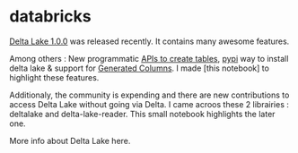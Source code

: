 # databricks

[Delta Lake 1.0.0](https://delta.io/news/delta-lake-1-0-0-released/) was released recently. It contains many awesome features.

Among others : New programmatic [APIs to create tables](https://docs.delta.io/1.0.0/delta-batch.html#create-a-table), [pypi](https://pypi.org/project/delta-spark/1.0.0/) way to install delta lake & support for [Generated Columns](https://docs.delta.io/1.0.0/delta-batch.html#use-generated-columns). I made [this notebook] to highlight these features.

Additionaly, the community is expending and there are new contributions to access Delta Lake without going via Delta. I came acroos these 2 librairies : deltalake and delta-lake-reader. This small notebook highlights the later one.

More info about Delta Lake here.
